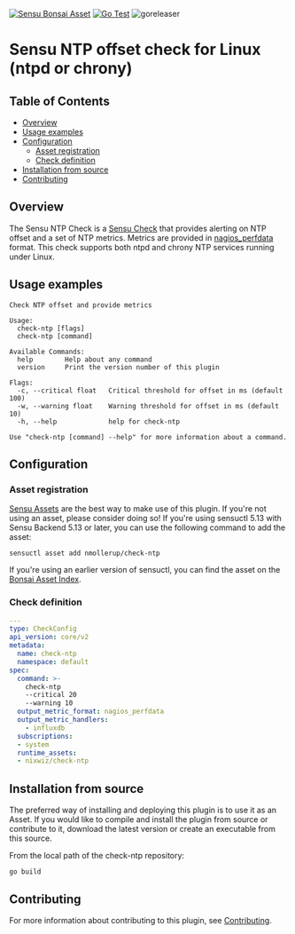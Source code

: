 [![Sensu Bonsai Asset](https://img.shields.io/badge/Bonsai-Download%20Me-brightgreen.svg?colorB=89C967&logo=sensu)](https://bonsai.sensu.io/assets/nmollerup/check-ntp)
[![Go Test](https://github.com/nmollerup/check-ntp/actions/workflows/test.yml/badge.svg)](https://github.com/nmollerup/check-ntp/actions/workflows/test.yml)
![goreleaser](https://github.com/nmollerup/check-ntp/workflows/goreleaser/badge.svg)

# Sensu NTP offset check for Linux (ntpd or chrony)

## Table of Contents

- [Overview](#overview)
- [Usage examples](#usage-examples)
- [Configuration](#configuration)
  - [Asset registration](#asset-registration)
  - [Check definition](#check-definition)
- [Installation from source](#installation-from-source)
- [Contributing](#contributing)

## Overview

The Sensu NTP Check is a [Sensu Check][1] that provides alerting on NTP offset
and a set of NTP metrics. Metrics are provided in [nagios_perfdata][5] format.
This check supports both ntpd and chrony NTP services running under Linux.

## Usage examples

```
Check NTP offset and provide metrics

Usage:
  check-ntp [flags]
  check-ntp [command]

Available Commands:
  help        Help about any command
  version     Print the version number of this plugin

Flags:
  -c, --critical float   Critical threshold for offset in ms (default 100)
  -w, --warning float    Warning threshold for offset in ms (default 10)
  -h, --help             help for check-ntp

Use "check-ntp [command] --help" for more information about a command.
```

## Configuration

### Asset registration

[Sensu Assets][2] are the best way to make use of this plugin. If you're not
using an asset, please consider doing so! If you're using sensuctl 5.13 with
Sensu Backend 5.13 or later, you can use the following command to add the asset:

```
sensuctl asset add nmollerup/check-ntp
```

If you're using an earlier version of sensuctl, you can find the asset on the [Bonsai Asset Index][3].

### Check definition

```yml
---
type: CheckConfig
api_version: core/v2
metadata:
  name: check-ntp
  namespace: default
spec:
  command: >-
    check-ntp
    --critical 20
    --warning 10
  output_metric_format: nagios_perfdata
  output_metric_handlers:
    - influxdb
  subscriptions:
  - system
  runtime_assets:
  - nixwiz/check-ntp
```

## Installation from source

The preferred way of installing and deploying this plugin is to use it as an
Asset. If you would like to compile and install the plugin from source or
contribute to it, download the latest version or create an executable from this
source.

From the local path of the check-ntp repository:

```
go build
```

## Contributing

For more information about contributing to this plugin, see [Contributing][4].

[1]: https://docs.sensu.io/sensu-go/latest/reference/checks/
[2]: https://docs.sensu.io/sensu-go/latest/reference/assets/
[3]: https://bonsai.sensu.io/assets/nixwiz/check-ntp
[4]: https://github.com/sensu/sensu-go/blob/master/CONTRIBUTING.md
[5]: https://docs.sensu.io/sensu-go/latest/observability-pipeline/observe-schedule/collect-metrics-with-checks/#supported-output-metric-formats
